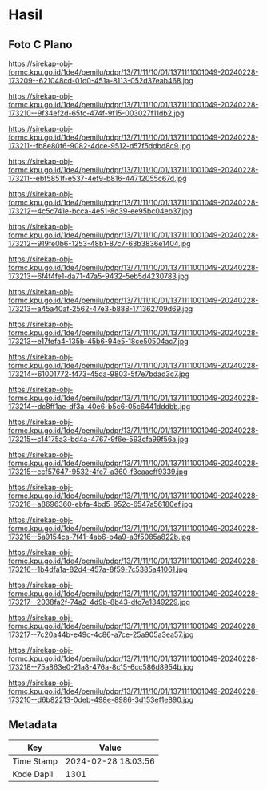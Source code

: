 # Hasil

## Foto C Plano

https://sirekap-obj-formc.kpu.go.id/1de4/pemilu/pdpr/13/71/11/10/01/1371111001049-20240228-173209--621048cd-01d0-451a-8113-052d37eab468.jpg

https://sirekap-obj-formc.kpu.go.id/1de4/pemilu/pdpr/13/71/11/10/01/1371111001049-20240228-173210--9f34ef2d-65fc-474f-9f15-003027f11db2.jpg

https://sirekap-obj-formc.kpu.go.id/1de4/pemilu/pdpr/13/71/11/10/01/1371111001049-20240228-173211--fb8e80f6-9082-4dce-9512-d57f5ddbd8c9.jpg

https://sirekap-obj-formc.kpu.go.id/1de4/pemilu/pdpr/13/71/11/10/01/1371111001049-20240228-173211--ebf5851f-e537-4ef9-b816-44712055c67d.jpg

https://sirekap-obj-formc.kpu.go.id/1de4/pemilu/pdpr/13/71/11/10/01/1371111001049-20240228-173212--4c5c741e-bcca-4e51-8c39-ee95bc04eb37.jpg

https://sirekap-obj-formc.kpu.go.id/1de4/pemilu/pdpr/13/71/11/10/01/1371111001049-20240228-173212--919fe0b6-1253-48b1-87c7-63b3836e1404.jpg

https://sirekap-obj-formc.kpu.go.id/1de4/pemilu/pdpr/13/71/11/10/01/1371111001049-20240228-173213--6f4f4fe1-da71-47a5-9432-5eb5d4230783.jpg

https://sirekap-obj-formc.kpu.go.id/1de4/pemilu/pdpr/13/71/11/10/01/1371111001049-20240228-173213--a45a40af-2562-47e3-b888-171362709d69.jpg

https://sirekap-obj-formc.kpu.go.id/1de4/pemilu/pdpr/13/71/11/10/01/1371111001049-20240228-173213--e17fefa4-135b-45b6-94e5-18ce50504ac7.jpg

https://sirekap-obj-formc.kpu.go.id/1de4/pemilu/pdpr/13/71/11/10/01/1371111001049-20240228-173214--61001772-f473-45da-9803-5f7e7bdad3c7.jpg

https://sirekap-obj-formc.kpu.go.id/1de4/pemilu/pdpr/13/71/11/10/01/1371111001049-20240228-173214--dc8ff1ae-df3a-40e6-b5c6-05c6441dddbb.jpg

https://sirekap-obj-formc.kpu.go.id/1de4/pemilu/pdpr/13/71/11/10/01/1371111001049-20240228-173215--c14175a3-bd4a-4767-9f6e-593cfa99f56a.jpg

https://sirekap-obj-formc.kpu.go.id/1de4/pemilu/pdpr/13/71/11/10/01/1371111001049-20240228-173215--ccf57647-9532-4fe7-a360-f3caacff9339.jpg

https://sirekap-obj-formc.kpu.go.id/1de4/pemilu/pdpr/13/71/11/10/01/1371111001049-20240228-173216--a8696360-ebfa-4bd5-952c-6547a56180ef.jpg

https://sirekap-obj-formc.kpu.go.id/1de4/pemilu/pdpr/13/71/11/10/01/1371111001049-20240228-173216--5a9154ca-7f41-4ab6-b4a9-a3f5085a822b.jpg

https://sirekap-obj-formc.kpu.go.id/1de4/pemilu/pdpr/13/71/11/10/01/1371111001049-20240228-173216--1b4dfa1a-82d4-457a-8f59-7c5385a41061.jpg

https://sirekap-obj-formc.kpu.go.id/1de4/pemilu/pdpr/13/71/11/10/01/1371111001049-20240228-173217--2038fa2f-74a2-4d9b-8b43-dfc7e1349229.jpg

https://sirekap-obj-formc.kpu.go.id/1de4/pemilu/pdpr/13/71/11/10/01/1371111001049-20240228-173217--7c20a44b-e49c-4c86-a7ce-25a905a3ea57.jpg

https://sirekap-obj-formc.kpu.go.id/1de4/pemilu/pdpr/13/71/11/10/01/1371111001049-20240228-173218--75a863e0-21a8-476a-8c15-6cc586d8954b.jpg

https://sirekap-obj-formc.kpu.go.id/1de4/pemilu/pdpr/13/71/11/10/01/1371111001049-20240228-173210--d6b82213-0deb-498e-8986-3d153ef1e890.jpg


## Metadata

| Key        | Value               |
| ---------- | ------------------- |
| Time Stamp | 2024-02-28 18:03:56 |
| Kode Dapil | 1301                |



